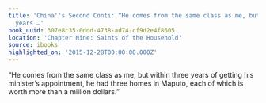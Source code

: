 ```yaml
---
title: 'China''s Second Conti: “He comes from the same class as me, but within three
  years …'
book_uuid: 307e8c35-0ddd-4738-ad74-cf9d2e4f8605
location: 'Chapter Nine: Saints of the Household'
source: ibooks
highlighted_on: '2015-12-28T00:00:00.000Z'
---
```


“He comes from the same class as me, but within three years of getting his minister’s appointment, he had three homes in Maputo, each of which is worth more than a million dollars.”
